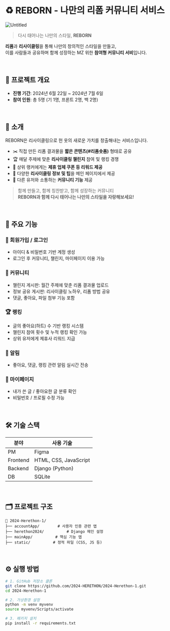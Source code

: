 # ♻️ REBORN - 나만의 리폼 커뮤니티 서비스

![Untitled](https://github.com/user-attachments/assets/f66b0a5e-c3df-411c-b963-1fb2a229293e)


> 다시 태어나는 나만의 스타일, **REBORN**

**리폼**과 **리사이클링**을 통해 나만의 창의적인 스타일을 만들고,  
이를 사람들과 공유하며 함께 성장하는 MZ 위한 **참여형 커뮤니티 서비**입니다.


<br>


## 📅 프로젝트 개요

- **진행 기간**: 2024년 6월 22일 ~ 2024년 7월 6일
- **참여 인원**: 총 5명 (기 1명, 프론트 2명, 백 2명)

<br>

## 🔎 소개

REBORN은 리사이클링으로 헌 옷의 새로운 가치를 창출해내는 서비스입니다.

- ✂️ 직접 만든 리폼 결과물을 **짧은 콘텐츠(#리폼숏폼)** 형태로 공유
- 🏆 매달 주제에 맞춘 **리사이클링 챌린지** 참여 및 랭킹 경쟁
- 🎁 상위 랭커에게는 **제휴 업체 쿠폰 등 리워드 제공**
- 🧵 다양한 **리사이클링 정보 및 팁**을 메인 페이지에서 제공
- 👥 다른 유저와 소통하는 **커뮤니티 기능** 제공

> 함께 만들고, 함께 칭찬받고, 함께 성장하는 커뮤니티  
> **REBORN과 함께 다시 태어나는 나만의 스타일을 자랑해보세요!**


<br>

## 🧭 주요 기능

### 👤 회원가입 / 로그인
- 아이디 & 비밀번호 기반 계정 생성
- 로그인 후 커뮤니티, 챌린지, 마이페이지 이용 가능

### 🧵 커뮤니티
- 챌린지 게시판: 월간 주제에 맞춘 리폼 결과물 업로드
- 정보 공유 게시판: 리사이클링 노하우, 리폼 방법 공유
- 댓글, 좋아요, 파일 첨부 기능 포함

### 🏆 랭킹
- 글의 좋아요(하트) 수 기반 랭킹 시스템
- 챌린지 참여 횟수 및 누적 랭킹 확인 가능
- 상위 유저에게 제휴사 리워드 지급

### 🔔 알림
- 좋아요, 댓글, 랭킹 관련 알림 실시간 전송

### 👤 마이페이지
- 내가 쓴 글 / 좋아요한 글 분류 확인
- 비밀번호 / 프로필 수정 가능
  


<br>

## 🛠️ 기술 스택

| 분야 | 사용 기술 |
|------|------------|
| PM | Figma |
| Frontend | HTML, CSS, JavaScript |
| Backend | Django (Python) |
| DB | SQLite |

<br>

## 🗂 프로젝트 구조

```
📁 2024-Herethon-1/
├── accountApp/        # 사용자 인증 관련 앱
├── herethon2024/          # Django 메인 설정
├── mainApp/          # 핵심 기능 앱
├── static/          # 정적 파일 (CSS, JS 등)
```

<br>

## ⚙️ 실행 방법
```bash
# 1. GitHub 저장소 클론
git clone https://github.com/2024-HERETHON/2024-Herethon-1.git
cd 2024-Herethon-1

# 2. 가상환경 설정
python -m venv myvenv
source myvenv/Scripts/activate

# 3. 패키지 설치
pip install -r requirements.txt
```
